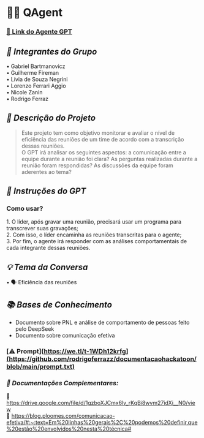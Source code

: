 # 🕵️‍♂️ QAgent

### [🔗 Link do Agente GPT](https://chatgpt.com/g/g-67992b41db988191bdb92340ff6f2d43-analista-comportamental)

## *👥  Integrantes do Grupo*  
•⁠  ⁠Gabriel Bartmanovicz <br/>
•⁠  Guilherme Fireman <br/>
•⁠  ⁠Lívia de Souza Negrini <br/>
•⁠  Lorenzo Ferrari Aggio <br/>
•⁠  ⁠Nicole Zanin <br/>
•⁠  Rodrigo Ferraz

## *📄 Descrição do Projeto* 
> ⁠Este projeto tem como objetivo monitorar e avaliar o nível de eficiência das reuniões de um time de acordo com a transcrição dessas reuniões.  <br/>
> O GPT irá analisar os seguintes aspectos: a comunicação entre a equipe durante a reunião foi clara? As perguntas realizadas durante a reunião foram respondidas? As discussões da equipe foram aderentes ao tema?

## *🤖 Instruções do GPT* 
### Como usar?
1.⁠ O líder, após gravar uma reunião, precisará usar um programa para transcrever suas gravações;<br/>
2. Com isso, o líder encaminha as reuniões transcritas para o agente;<br/>
3. Por fim, o agente irá responder com as análises comportamentais de cada integrante dessas reuniões.

## *💡 Tema da Conversa* 
•⁠  ⁠🗣️ Eficiência das reuniões

## *📚 Bases de Conhecimento*  
- Documento sobre PNL e análise de comportamento de pessoas feito pelo DeepSeek
- Documento sobre comunicação efetiva

### [⚠️ Prompt](https://we.tl/t-1WDh12krfg](https://github.com/rodrigoferrazz/documentacaohackatoon/blob/main/prompt.txt)

### *📖 Documentações Complementares:*  
⁠🔗 https://drive.google.com/file/d/1gzboXJCmx6lv_rKqBi8wvm27idXi__N0/view<br/>
⁠🔗 https://blog.ploomes.com/comunicacao-efetiva/#:~:text=Em%20linhas%20gerais%2C%20podemos%20definir,que%20estão%20envolvidos%20nesta%20técnica#
